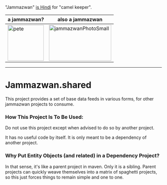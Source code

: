 "Jammazwan" [is Hindi](href="https://books.google.com/books?id=_kWROaer5UsC&amp;pg=PA1138&amp;lpg=PA1138&amp;dq=jammazwan+camel+keeper+hindi&amp;source=bl&amp;ots=7FaF5BXK_F&amp;sig=Cg-U5ORP3dHrFycaCFvo34GdpZ0&amp;hl=en&amp;sa=X&amp;ved=0ahUKEwj8v4OV3YbNAhVjpIMKHSYUB_oQ6AEIHDAA#v=onepage&amp;q=jammazwan%20camel%20keeper%20hindi&amp;f=false) for "camel keeper".

|a jammazwan?|also a jammazwan|
| --- | --- |
|<img class="style-svg" src="https://betterologist.net/wp-content/uploads/2016/05/pete-300x297.jpg" alt="pete" width="116" height="115" />|<img class="style-svg" src="https://betterologist.net/wp-content/uploads/2016/05/jammazwanPhotoSmall.png" alt="jammazwanPhotoSmall" width="200" height="116" />|

---
# Jammazwan.shared

This project provides a set of base data feeds in various forms, for other jammazwan projects to consume.

### How This Project Is To Be Used:

Do not use this project except when advised to do so by another project.

It has no useful code by itself. It is only meant to be a dependency of another project.

### Why Put Entity Objects (and related) in a Dependency Project?

In that sense, it's like a parent project in maven. Only it is a sibling. Parent projects can quickly weave themselves into a matrix of spaghetti projects, so this just forces things to remain simple and one to one.

